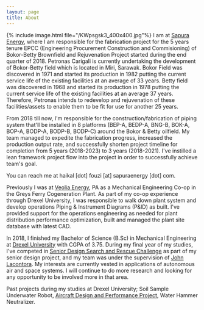 ```yaml
---
layout: page
title: About
---
```

{% include image.html file="/KWpsgsk3_400x400.jpg"%}
I am at [Sapura Energy](https://sapuraenergy.com), where I am responsible for the fabrication project for the 5 years tenure EPCC (Engineering Procurement Construction and Commisioning) of Bokor-Betty Brownfield and Rejuvenation Project started during the end quarter of 2018. Petronas Carigali is currently undertaking the development of Bokor-Betty field which is located in Miri, Sarawak. Bokor Field was discovered in 1971 and started its production in 1982 putting the current service life of the existing facilities at an average of 33 years. Betty field was discovered in 1968 and started its production in 1978 putting the current service life of the existing facilities at an average 37 years. Therefore, Petronas intends to redevelop and rejuvenation of these facilities/assets to enable them to be fit for use for another 25 years.

From 2018 till now, I'm responsible for the construction/fabrication of piping system that'll be installed in 8 platforms (BEP-A, BEDP-A, BNG-B, BOK-A, BOP-A, BODP-A, BODP-B, BODP-C) around the Bokor & Betty oilfield. My team managed to expedite the fabrication progress,  increased the production output rate, and successfully shorten project timeline for completion from 5 years (2018-2023) to 3 years (2018-2021). I've instilled a lean framework project flow into the project in order to successfully achieve team's goal.

You can reach me at haikal [dot] fouzi [at] sapuraenergy [dot] com.

Previously I was at [Veolia Energy](https://veolianorthamerica.com), PA as a Mechanical Engineering Co-op in the Greys Ferry Cogeneration Plant. As part of my co-op experience through Drexel University, I was responsible to walk down plant system and develop operations Piping & Instrument Diagrams (P&ID) as built. I've provided support for the operations engineering as needed for plant distribution performance optimization, built and managed the plant site database with latest CAD.

In 2018, I finished my Bachelor of Science (B.Sc) in Mechanical Engineering at [Drexel University](https://drexel.edu) with CGPA of 3.75. During my final year of my studies, I've competed in [Senior Design Search and Rescue Challenge](https://drive.google.com/file/d/1Lbk-PPCJqAlKEuM58Gpkwn-D825f-1CY/view?usp=drive_open) as part of my senior design project, and my team was under the supervision of [John Lacontora](http://www.pages.drexel.edu/~jml88/Welcome.html). My interests are currently vested in applications of autonomous air and space systems. I will continue to do more research and looking for any opportunity to be involved more in that area.

Past projects during my studies at Drexel University; Soil Sample Underwater Robot, [Aircraft Design and Performance Project](https://drive.google.com/file/d/1Okxsmg5Oprv7-LU-fcCWIZlJAWUcyux5/view?usp=sharing), Water Hammer Neutralizer.
